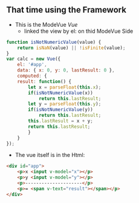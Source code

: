 

## That time using the Framework

* This is the ModeVue _Vue_
  * linked the view by el: on thid ModeVue Side

```javascript
function isNotNumericValue(value) {
    return isNaN(value) || !isFinite(value);
}
var calc = new Vue({
    el: '#app',
    data: { x: 0, y: 0, lastResult: 0 },
    computed: {
    result: function() {
        let x = parseFloat(this.x);
        if(isNotNumericValue(x))
            return this.lastResult;
        let y = parseFloat(this.y);
        if(isNotNumericValue(y))
            return this.lastResult;
        this.lastResult = x + y;
        return this.lastResult;
        }
    }
});
```

* The vue itself is in the Html:

```html
<div id="app">
    <p>x <input v-model="x"></p>
    <p>y <input v-model="y"></p>
    <p>---------------------</p>
    <p>= <span v-text="result"></span></p>
</div>
```